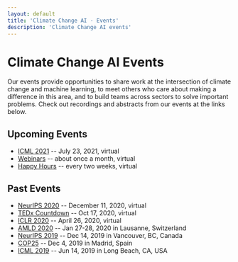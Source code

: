 ```yaml
---
layout: default
title: 'Climate Change AI - Events'
description: 'Climate Change AI events'
---
```


# Climate Change AI Events

Our events provide opportunities to share work at the intersection of climate change and machine learning, to meet others who care about making a difference in this area, and to build teams across sectors to solve important problems. Check out recordings and abstracts from our events at the links below.

## Upcoming Events

* [ICML 2021](/events/icml2021) -- July 23, 2021, virtual
* [Webinars](/webinars) -- about once a month, virtual
* [Happy Hours](/events/happy_hour) -- every two weeks, virtual

## Past Events
* [NeurIPS 2020](/events/neurips2020) -- December 11, 2020, virtual
* [TEDx Countdown](/events/tedx) -- Oct 17, 2020, virtual
* [ICLR 2020](/events/iclr2020) -- April 26, 2020, virtual
* [AMLD 2020](/events/amld2020) -- Jan 27-28, 2020 in Lausanne, Switzerland
* [NeurIPS 2019](/events/neurips2019) -- Dec 14, 2019 in Vancouver, BC, Canada
* [COP25](/events/cop25) -- Dec 4, 2019 in Madrid, Spain
* [ICML 2019](/events/icml2019) -- Jun 14, 2019 in Long Beach, CA, USA
